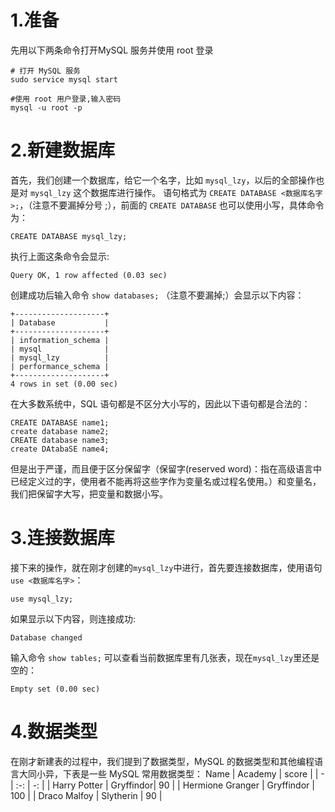# 1.准备
先用以下两条命令打开MySQL 服务并使用 root 登录
```
# 打开 MySQL 服务
sudo service mysql start        

#使用 root 用户登录,输入密码
mysql -u root -p
```
# 2.新建数据库

首先，我们创建一个数据库，给它一个名字，比如 `mysql_lzy`，以后的全部操作也是对 `mysql_lzy` 这个数据库进行操作。
语句格式为 `CREATE DATABASE <数据库名字>;`，（注意不要漏掉分号 ;），前面的 `CREATE DATABASE` 也可以使用小写，具体命令为：
```
CREATE DATABASE mysql_lzy;
```
执行上面这条命令会显示:
```
Query OK, 1 row affected (0.03 sec)
```
创建成功后输入命令 `show databases;` （注意不要漏掉;）会显示以下内容：
```
+--------------------+
| Database           |
+--------------------+
| information_schema |
| mysql              |
| mysql_lzy          |
| performance_schema |
+--------------------+
4 rows in set (0.00 sec)
```
在大多数系统中，SQL 语句都是不区分大小写的，因此以下语句都是合法的：
```
CREATE DATABASE name1;
create database name2;
CREATE database name3;
create DAtabaSE name4;
```
但是出于严谨，而且便于区分保留字（保留字(reserved word)：指在高级语言中已经定义过的字，使用者不能再将这些字作为变量名或过程名使用。）和变量名，我们把保留字大写，把变量和数据小写。

# 3.连接数据库

接下来的操作，就在刚才创建的` mysql_lzy `中进行，首先要连接数据库，使用语句 `use <数据库名字>`：
```
use mysql_lzy;
```
如果显示以下内容，则连接成功:
```
Database changed
```
输入命令 `show tables;` 可以查看当前数据库里有几张表，现在`mysql_lzy`里还是空的：
```
Empty set (0.00 sec)
```
# 4.数据类型

在刚才新建表的过程中，我们提到了数据类型，MySQL 的数据类型和其他编程语言大同小异，下表是一些 MySQL 常用数据类型：
 Name | Academy | score | 
| - | :-: | -: | 
| Harry Potter | Gryffindor| 90 | 
| Hermione Granger | Gryffindor | 100 | 
| Draco Malfoy | Slytherin | 90 |





